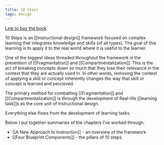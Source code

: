 ```yaml
---
title: 10 Steps
tags: design
---
```


[Link to buy the book](https://www.amazon.com/Steps-Complex-Learning-Jeroen-Merri-C3-ABnboer-dp-1138080802/dp/1138080802)


10 Steps is an [[instructional design]] framework focused on complex learning that integrates knowledge and skills (of all types). The goal of this learning is to apply it to the real world where it is useful to the learner.

One of the biggest ideas threaded throughout the framework is the prevention of [[Fragmentation]] and [[Compartmentalization]]. This is the act of breaking concepts down so much that they lose their relevance in the context that they are actually used in. In other words, removing the context of applying a skill or concept inherently changes the way that skill or concept is learned and percieved.

The primary method for combatting [[Fragmentation]] and [[Compartmentalization]] is through the development of Real-life [[learning task]]s as the core unit of instructional design. 

Everything else flows from the development of learning tasks.

Below I put together summaries of the chapters I've worked through:

- [[A New Approach to Instruction]] - an overview of the framework
- [[Four Blueprint Components]] - the pillars of 10 steps
